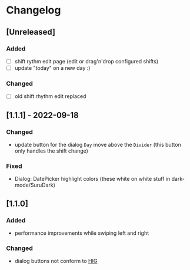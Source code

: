 # Changelog

## [Unreleased]

### Added

- [ ] shift rythm edit page (edit or drag'n'drop configured shifts)
- [ ] update "today" on a new day :)

### Changed

- [ ] old shift rhythm edit replaced

## [1.1.1] - 2022-09-18

### Changed

- update button for the dialog `Day` move above the `Divider` (this button only handles the shift change)

### Fixed

- Dialog: DatePicker highlight colors (these white on white stuff in dark-mode/SuruDark)

## [1.1.0]

### Added

- performance improvements while swiping left and right

### Changed

- dialog buttons not conform to [HIG](https://docs.ubports.com/en/latest/humanguide/app-layout/dialogs.html)
